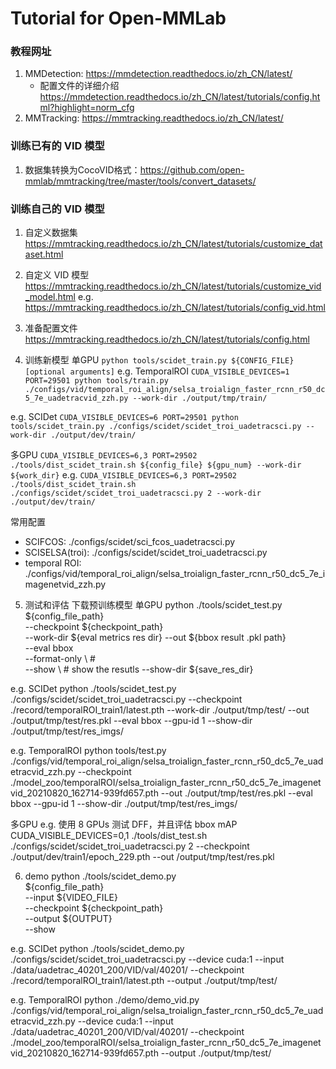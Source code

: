 # Tutorial for Open-MMLab
### 教程网址
1. MMDetection: https://mmdetection.readthedocs.io/zh_CN/latest/
    - 配置文件的详细介绍 https://mmdetection.readthedocs.io/zh_CN/latest/tutorials/config.html?highlight=norm_cfg
2. MMTracking: https://mmtracking.readthedocs.io/zh_CN/latest/

### 训练已有的 VID 模型
1. 数据集转换为CocoVID格式：https://github.com/open-mmlab/mmtracking/tree/master/tools/convert_datasets/

### 训练自己的 VID 模型

1. 自定义数据集
https://mmtracking.readthedocs.io/zh_CN/latest/tutorials/customize_dataset.html

2. 自定义 VID 模型
https://mmtracking.readthedocs.io/zh_CN/latest/tutorials/customize_vid_model.html
e.g.
https://mmtracking.readthedocs.io/zh_CN/latest/tutorials/config_vid.html

3. 准备配置文件
https://mmtracking.readthedocs.io/zh_CN/latest/tutorials/config.html

4. 训练新模型
单GPU
`python tools/scidet_train.py ${CONFIG_FILE} [optional arguments]`
e.g. TemporalROI
`CUDA_VISIBLE_DEVICES=1 PORT=29501 python tools/train.py ./configs/vid/temporal_roi_align/selsa_troialign_faster_rcnn_r50_dc5_7e_uadetracvid_zzh.py --work-dir ./output/tmp/train/ `

e.g. SCIDet
`CUDA_VISIBLE_DEVICES=6 PORT=29501 python tools/scidet_train.py ./configs/scidet/scidet_troi_uadetracsci.py --work-dir ./output/dev/train/  `


多GPU
`CUDA_VISIBLE_DEVICES=6,3 PORT=29502 ./tools/dist_scidet_train.sh ${config_file} ${gpu_num} --work-dir ${work_dir}`
e.g.
`CUDA_VISIBLE_DEVICES=6,3 PORT=29502 ./tools/dist_scidet_train.sh ./configs/scidet/scidet_troi_uadetracsci.py 2 --work-dir ./output/dev/train/ `

常用配置
 - SCIFCOS: ./configs/scidet/sci_fcos_uadetracsci.py
 - SCISELSA(troi): ./configs/scidet/scidet_troi_uadetracsci.py
 - temporal ROI: ./configs/vid/temporal_roi_align/selsa_troialign_faster_rcnn_r50_dc5_7e_imagenetvid_zzh.py

5. 测试和评估
下载预训练模型
单GPU
python ./tools/scidet_test.py \
    ${config_file_path} \
    --checkpoint ${checkpoint_path} \
    --work-dir ${eval metrics res dir}
    --out ${bbox result .pkl path} \
    --eval bbox \
    --format-only \ #  
    --show \ # show the resutls
    --show-dir ${save_res_dir}

e.g. SCIDet
python ./tools/scidet_test.py ./configs/scidet/scidet_troi_uadetracsci.py --checkpoint ./record/temporalROI_train1/latest.pth --work-dir ./output/tmp/test/ --out ./output/tmp/test/res.pkl --eval bbox --gpu-id 1 --show-dir ./output/tmp/test/res_imgs/

e.g. TemporalROI
python tools/test.py ./configs/vid/temporal_roi_align/selsa_troialign_faster_rcnn_r50_dc5_7e_uadetracvid_zzh.py --checkpoint ./model_zoo/temporalROI/selsa_troialign_faster_rcnn_r50_dc5_7e_imagenetvid_20210820_162714-939fd657.pth --out ./output/tmp/test/res.pkl --eval bbox --gpu-id 1 --show-dir ./output/tmp/test/res_imgs/


多GPU
e.g.
使用 8 GPUs 测试 DFF，并且评估 bbox mAP
CUDA_VISIBLE_DEVICES=0,1 ./tools/dist_test.sh ./configs/scidet/scidet_troi_uadetracsci.py 2 --checkpoint ./output/dev/train1/epoch_229.pth --out /output/tmp/test/res.pkl 

6. demo
python ./tools/scidet_demo.py \
    ${config_file_path} \
    --input ${VIDEO_FILE} \
    --checkpoint ${checkpoint_path} \
    --output ${OUTPUT} \
    --show

e.g. SCIDet
python ./tools/scidet_demo.py ./configs/scidet/scidet_troi_uadetracsci.py --device cuda:1 --input ./data/uadetrac_40201_200/VID/val/40201/ --checkpoint ./record/temporalROI_train1/latest.pth --output ./output/tmp/test/ 

e.g. TemporalROI
python ./demo/demo_vid.py ./configs/vid/temporal_roi_align/selsa_troialign_faster_rcnn_r50_dc5_7e_uadetracvid_zzh.py --device cuda:1 --input ./data/uadetrac_40201_200/VID/val/40201/ --checkpoint ./model_zoo/temporalROI/selsa_troialign_faster_rcnn_r50_dc5_7e_imagenetvid_20210820_162714-939fd657.pth --output ./output/tmp/test/ 